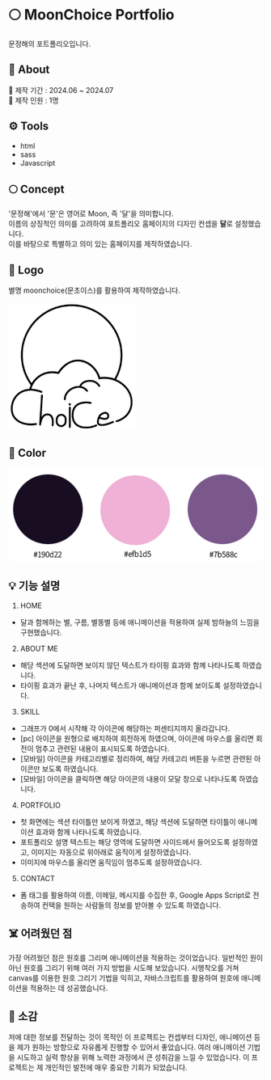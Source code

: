 # 🌕 MoonChoice Portfolio
문정해의 포트폴리오입니다.

## 📢 About
📆 제작 기간 : 2024.06 ~ 2024.07 <br>
👤 제작 인원 : 1명

## ⚙️ Tools
- html
- sass
- Javascript

## 🌕 Concept
'문정해'에서 '문'은 영어로 Moon, 즉 '달'을 의미합니다. <br>
이름의 상징적인 의미를 고려하여 포트폴리오 홈페이지의 디자인 컨셉을 **달**로 설정했습니다. <br>
이를 바탕으로 특별하고 의미 있는 홈페이지를 제작하였습니다.

## 🌙 Logo
별명 moonchoice(문초이스)를 활용하여 제작하였습니다.<br>
<br>
<img src="./images/git_logo.png" alt="git logo" width="250px" height="250px" marginTop="100px">

## 🎨 Color
![color](images/git/color.png)

## 💡 기능 설명
1. HOME
- 달과 함께하는 별, 구름, 별똥별 등에 애니메이션을 적용하여 실제 밤하늘의 느낌을 구현했습니다.
  
2. ABOUT ME
- 해당 섹션에 도달하면 보이지 않던 텍스트가 타이핑 효과와 함께 나타나도록 하였습니다.
- 타이핑 효과가 끝난 후, 나머지 텍스트가 애니메이션과 함께 보이도록 설정하였습니다.

3. SKILL
- 그래프가 0에서 시작해 각 아이콘에 해당하는 퍼센티지까지 올라갑니다.
- [pc] 아이콘을 원형으로 배치하여 회전하게 하였으며, 아이콘에 마우스를 올리면 회전이 멈추고 관련된 내용이 표시되도록 하였습니다.
- [모바일] 아이콘을 카테고리별로 정리하여, 해당 카테고리 버튼을 누르면 관련된 아이콘만 보도록 하였습니다.
- [모바일] 아이콘을 클릭하면 해당 아이콘의 내용이 모달 창으로 나타나도록 하였습니다.

4. PORTFOLIO
- 첫 화면에는 섹션 타이틀만 보이게 하였고, 해당 섹션에 도달하면 타이틀이 애니메이션 효과와 함께 나타나도록 하였습니다.
- 포트폴리오 설명 텍스트는 해당 영역에 도달하면 사이드에서 들어오도록 설정하였고, 이미지는 자동으로 위아래로 움직이게 설정하였습니다.
- 이미지에 마우스를 올리면 움직임이 멈추도록 설정하였습니다.

5. CONTACT
- 폼 태그를 활용하여 이름, 이메일, 메시지를 수집한 후, Google Apps Script로 전송하여 컨택을 원하는 사람들의 정보를 받아볼 수 있도록 하였습니다.
  
## ☠️ 어려웠던 점
가장 어려웠던 점은 원호를 그리며 애니메이션을 적용하는 것이었습니다. 일반적인 원이 아닌 원호를 그리기 위해 여러 가지 방법을 시도해 보았습니다. 시행착오를 거쳐 canvas를 이용한 원호 그리기 기법을 익히고, 자바스크립트를 활용하여 원호에 애니메이션을 적용하는 데 성공했습니다.

## 🌈 소감
저에 대한 정보를 전달하는 것이 목적인 이 프로젝트는 컨셉부터 디자인, 애니메이션 등을 제가 원하는 방향으로 자유롭게 진행할 수 있어서 좋았습니다. 여러 애니메이션 기법을 시도하고 실력 향상을 위해 노력한 과정에서 큰 성취감을 느낄 수 있었습니다. 이 프로젝트는 제 개인적인 발전에 매우 중요한 기회가 되었습니다.
